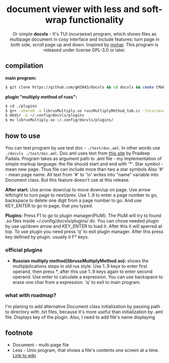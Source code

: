 <h1 align="center">document viewer with less and soft-wrap functionality</h1>
<p align="center">Or simple <b>docvls</b> - It's TUI (ncursesw) program, which shows files as multipage document in cosy interface and include features: turn page in both side, scroll page up and down. Inspired by <a href="https://github.com/boroveen/mohar">mohar</a>. This program is released under license GPL-3.0 or later.</p>

## compilation
**main program:**
```bash
$ git clone https://github.com/gH2843/docvls && cd docvls && cmake CMakeLists.txt && make -j
```
**plugin "multiply method of russ":**
```bash
$ cd ./plugins
$ g++ -shared -o librusMultiply.so russMultiplyMethod_tab.cc -lncursesw -fPIC -std=c++2b
$ mkdir -p ~/.config/docvls/plugins
$ mv librusMultiply.so ~/.config/docvls/plugins/
```
## how to use
You can test program by use test doc - `./test/doc.aml`. In other words use `./docvls ./test/doc.aml`.
Doc.aml uses text from [this site](https://tldp.org/HOWTO/NCURSES-Programming-HOWTO/) by Pradeep Padala.
Program takes as argument path to .aml file - my implementation of simple markup language: the file should start and end with '*'. Star symbol - mean new page. Thus file can include more than two a star symbols
Also '#' - mean page name. All text  from '#' to '\n' writes into "name" variable into Document class. But this feature doesn't use at this release.

**After start:**
Use arrow down/up to move down/up on page. Use arrow left/right to turn page to next/prev. Use 1..9 to enter a page number to go, backspace to delete one digit from a page number to go. And use KEY_ENTER to go to page, that you typed.

**Plugins:**
Press F1 to go to plugin manager(PluM). The PluM will try to found .so files inside ~/.config/docvls/plugins/ dir. You can chose needed plugin by use up/down arrow and KEY_ENTER to load it. After this it will aperred at top. To use plugin you need press 'q' to exit plugin manager. After this press key defined by plugin. usually it F* keys.
### official plugins
* **Russian multiply method(librussMultiplyMethod.so):** shows the multiplplications steps in old rus style. Use 1..9 keys to enter first operand, then press *, after this use 1..9 keys again to enter second operand. Use enter to calculate a expression. You can use backspace to erase one char from a expression. 'q' to exit to main program.
### what with roadmap?
I'm planing to add alternative Document class initialization by passing path to directory with .txt files, because it's more useful than initialization by .aml file. Displays key of the plugin.
Also, I need to add file's name displaying
## footnote
* Document - multi-page file
* Less - Unix program, that shows a file's contents one screen at a time. [Link to wiki](https://en.m.wikipedia.org/wiki/Less_(Unix))
